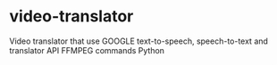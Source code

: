 # video-translator

Video translator that use GOOGLE text-to-speech, speech-to-text and translator API
                          FFMPEG commands
                          Python
